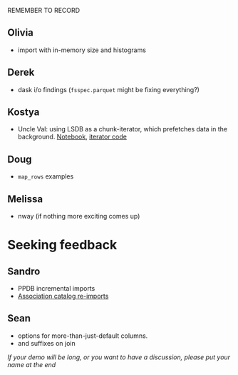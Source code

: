 REMEMBER TO RECORD

## Olivia

- import with in-memory size and histograms

## Derek

- dask i/o findings (`fsspec.parquet` might be fixing everything?)

## Kostya

- Uncle Val: using LSDB as a chunk-iterator, which prefetches data in the background. [Notebook](https://github.com/lincc-frameworks/uncle-val/blob/7dc364d8e54d565ca280415f260cd497b5166ee3/docs/pre_executed/demo.ipynb), [iterator code](https://github.com/lincc-frameworks/uncle-val/blob/7dc364d8e54d565ca280415f260cd497b5166ee3/src/uncle_val/learning/lsdb_data_generator.py)

## Doug

- `map_rows` examples

## Melissa

- nway (if nothing more exciting comes up)

# Seeking feedback

## Sandro

- PPDB incremental imports
- [Association catalog re-imports](./reimport_associations.ipynb)

## Sean

- options for more-than-just-default columns.
- and suffixes on join

_If your demo will be long, or you want to have a discussion, please put your name at the end_
